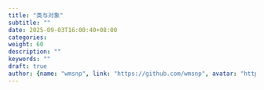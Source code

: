 ```yaml
---
title: "类与对象"
subtitle: ""
date: 2025-09-03T16:00:40+08:00
categories:
weight: 60
description: ""
keywords: ""
draft: true
author: {name: "wmsnp", link: "https://github.com/wmsnp", avatar: "https://i.ooxx.ooo/i/ZGM0M.jpg"}
---
```

